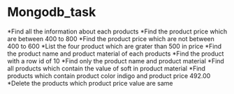 # Mongodb_task

*Find all the information about each products
*Find the product price which are between 400 to 800
*Find the product price which are not between 400 to 600
*List the four product which are grater than 500 in price 
*Find the product name and product material of each products
*Find the product with a row id of 10
*Find only the product name and product material
*Find all products which contain the value of soft in product material 
*Find products which contain product color indigo  and product price 492.00
*Delete the products which product price value are same
